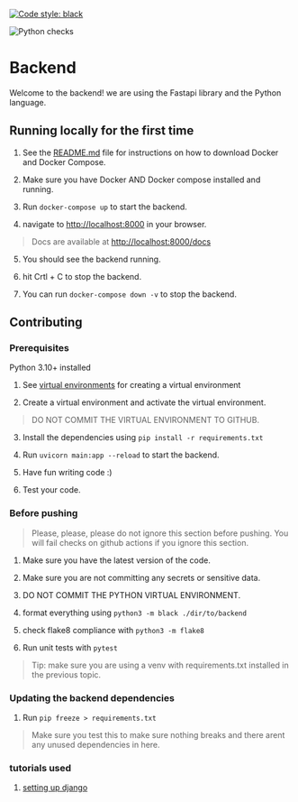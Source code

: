 [![Code style: black](https://img.shields.io/badge/code%20style-black-000000.svg)](https://github.com/psf/black)

![Python checks](https://github.com/C2H2-UF/ScheduGator/actions/workflows/greetings.yml/badge.svg)


# Backend

Welcome to the backend! we are using the Fastapi library and the Python language.

## Running locally for the first time

1. See the [README.md](docker/README.MD) file for instructions on how to download Docker and Docker Compose.

2. Make sure you have Docker AND Docker compose installed and running.

3. Run `docker-compose up` to start the backend.

4. navigate to [http://localhost:8000](http://localhost:8000) in your browser.

> Docs are available at [http://localhost:8000/docs](http://localhost:8000/docs)

5. You should see the backend running.

6. hit Crtl + C to stop the backend.

7. You can run `docker-compose down -v` to stop the backend.
## Contributing

### Prerequisites

Python 3.10+ installed

1. See [virtual environments](https://docs.python.org/3/library/venv.html) for creating a virtual environment

2. Create a virtual environment and activate the virtual environment.

> DO NOT COMMIT THE VIRTUAL ENVIRONMENT TO GITHUB.

3. Install the dependencies using `pip install -r requirements.txt`

4. Run `uvicorn main:app --reload` to start the backend.

5. Have fun writing code :)

<!-- WIP -->
6. Test your code. 

### Before pushing

> Please, please, please do not ignore this section before pushing. You will fail checks on github actions if you ignore this section.

1. Make sure you have the latest version of the code.

2. Make sure you are not committing any secrets or sensitive data.

3. DO NOT COMMIT THE PYTHON VIRTUAL ENVIRONMENT.

3. format everything using `python3 -m black ./dir/to/backend`

4. check flake8 compliance with `python3 -m flake8`

5. Run unit tests with `pytest`

> Tip: make sure you are using a venv with requirements.txt installed in the previous topic.

### Updating the backend dependencies

1. Run `pip freeze > requirements.txt`

> Make sure you test this to make sure nothing breaks and there arent any unused dependencies in here.

### tutorials used 
<!-- 1 is no longer used for django -->
1. [setting up django](https://www.digitalocean.com/community/tutorials/build-a-to-do-application-using-django-and-react)